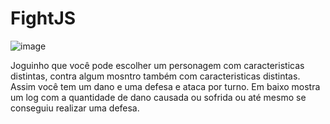 # FightJS
![image](https://github.com/RiegL/FightClasses/assets/98495876/6123860b-90fc-4c8a-a069-7d33a247b28c)

Joguinho que você pode escolher um personagem 
com caracteristicas distintas, contra algum mosntro também
com caracteristicas distintas.
Assim você tem um dano e uma defesa e ataca por turno.
Em baixo mostra um log com a quantidade de dano causada ou sofrida ou até mesmo se conseguiu realizar uma defesa.
